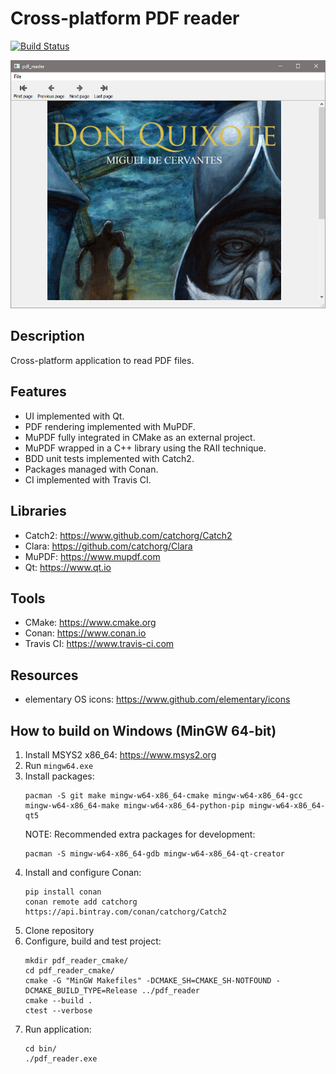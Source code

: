 # Cross-platform PDF reader
[![Build Status](https://travis-ci.com/antonioborondo/pdf_reader.svg?branch=master)](https://travis-ci.com/antonioborondo/pdf_reader)

![Screenshot](screenshot.png?raw=true)

## Description
Cross-platform application to read PDF files.

## Features
- UI implemented with Qt.
- PDF rendering implemented with MuPDF.
- MuPDF fully integrated in CMake as an external project.
- MuPDF wrapped in a C++ library using the RAII technique.
- BDD unit tests implemented with Catch2.
- Packages managed with Conan.
- CI implemented with Travis CI.

## Libraries
- Catch2: https://www.github.com/catchorg/Catch2
- Clara: https://github.com/catchorg/Clara
- MuPDF: https://www.mupdf.com
- Qt: https://www.qt.io

## Tools
- CMake: https://www.cmake.org
- Conan: https://www.conan.io
- Travis CI: https://www.travis-ci.com

## Resources
- elementary OS icons: https://www.github.com/elementary/icons

## How to build on Windows (MinGW 64-bit)
1. Install MSYS2 x86_64: https://www.msys2.org
1. Run `mingw64.exe`
1. Install packages:
    ```
    pacman -S git make mingw-w64-x86_64-cmake mingw-w64-x86_64-gcc mingw-w64-x86_64-make mingw-w64-x86_64-python-pip mingw-w64-x86_64-qt5
    ```
    NOTE: Recommended extra packages for development:
    ```
    pacman -S mingw-w64-x86_64-gdb mingw-w64-x86_64-qt-creator
    ```
1. Install and configure Conan:
    ```
    pip install conan
    conan remote add catchorg https://api.bintray.com/conan/catchorg/Catch2
    ```
1. Clone repository
1. Configure, build and test project:
    ```
    mkdir pdf_reader_cmake/
    cd pdf_reader_cmake/
    cmake -G "MinGW Makefiles" -DCMAKE_SH=CMAKE_SH-NOTFOUND -DCMAKE_BUILD_TYPE=Release ../pdf_reader
    cmake --build .
    ctest --verbose
    ```
1. Run application:
    ```
    cd bin/
    ./pdf_reader.exe
    ```
